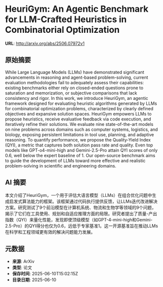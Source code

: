 # HeuriGym: An Agentic Benchmark for LLM-Crafted Heuristics in Combinatorial Optimization

**URL**: http://arxiv.org/abs/2506.07972v1

## 原始摘要

While Large Language Models (LLMs) have demonstrated significant advancements
in reasoning and agent-based problem-solving, current evaluation methodologies
fail to adequately assess their capabilities: existing benchmarks either rely
on closed-ended questions prone to saturation and memorization, or subjective
comparisons that lack consistency and rigor. In this work, we introduce
HeuriGym, an agentic framework designed for evaluating heuristic algorithms
generated by LLMs for combinatorial optimization problems, characterized by
clearly defined objectives and expansive solution spaces. HeuriGym empowers
LLMs to propose heuristics, receive evaluative feedback via code execution, and
iteratively refine their solutions. We evaluate nine state-of-the-art models on
nine problems across domains such as computer systems, logistics, and biology,
exposing persistent limitations in tool use, planning, and adaptive reasoning.
To quantify performance, we propose the Quality-Yield Index (QYI), a metric
that captures both solution pass rate and quality. Even top models like
GPT-o4-mini-high and Gemini-2.5-Pro attain QYI scores of only 0.6, well below
the expert baseline of 1. Our open-source benchmark aims to guide the
development of LLMs toward more effective and realistic problem-solving in
scientific and engineering domains.


## AI 摘要

本文介绍了HeuriGym，一个用于评估大语言模型（LLMs）在组合优化问题中生成启发式算法能力的框架。该框架通过代码执行提供反馈，让LLMs迭代改进解决方案。研究测试了9个前沿模型在计算机系统、物流和生物学等领域的9个问题，揭示了它们在工具使用、规划和自适应推理方面的局限。研究者提出了质量-产出指数（QYI）来量化性能，发现即使顶级模型（如GPT-4-mini-high和Gemini-2.5-Pro）的QYI得分也仅为0.6，远低于专家基准1。这一开源基准旨在推动LLMs在科学和工程领域更有效的解决问题能力发展。

## 元数据

- **来源**: ArXiv
- **类型**: 论文
- **保存时间**: 2025-06-10T15:02:15Z
- **目录日期**: 2025-06-10

